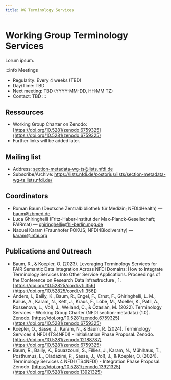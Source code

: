 ```yaml
---
title: WG Terminology Services
---
```


# Working Group Terminology Services

Lorum ipsum.

:::info Meetings
- Regularity: Every 4 weeks (TBD)
- Day/Time: TBD
- Next meeting: TBD (YYYY-MM-DD, HH:MM TZ)
- Contact: TBD
:::

## Ressources

- Working Group Charter on Zenodo: [https://doi.org/10.5281/zenodo.6759325](https://doi.org/10.5281/zenodo.6759325)
- Further links will be added later.

## Mailing list

- Address: section-metadata-wg-ts@lists.nfdi.de
- Subscribe/Archive: https://lists.nfdi.de/postorius/lists/section-metadata-wg-ts.lists.nfdi.de/

## Coordinators

- Roman Baum (Deutsche Zentralbibliothek für Medizin; NFDI4Health) — baum@zbmed.de
- Luca Ghiringhelli (Fritz-Haber-Institut der Max-Planck-Gesellschaft; FAIRmat) — ghiringhelli@fhi-berlin.mpg.de
- Naouel Karam (Fraunhofer FOKUS; NFDI4Biodiversity) — karam@infai.org

## Publications and Outreach
- Baum, R., & Koepler, O. (2023). Leveraging Terminology Services for FAIR Semantic Data Integration Across NFDI Domains: How to Integrate Terminology Services Into Other Service Applications. Proceedings of the Conference on Research Data Infrastructure , 1. [https://doi.org/10.52825/cordi.v1i.356](https://doi.org/10.52825/cordi.v1i.356])
- Anders, I., Bailly, K., Baum, R., Engel, F., Ernst, F., Ghiringhelli, L. M., Kailus, A., Karam, N., Kett, J., Kraus, F., Löbe, M., Moeller, K., Patil, A., Rossenova, L., Voß, J., Weiland, C., & Özaslan, M. (2022). Terminology Services - Working Group Charter (NFDI section-metadata) (1.0). Zenodo. [https://doi.org/10.5281/zenodo.6759325](https://doi.org/10.5281/zenodo.6759325)
- Koepler, O., Sasse, J., Karam, N., & Baum, R. (2024). Terminology Services 4 NFDI (TS4NFDI) - Initialisation Phase Proposal. Zenodo. [https://doi.org/10.5281/zenodo.12188787](https://doi.org/10.5281/zenodo.6759325)
- Baum, R., Bailly, K., Bouazzouni, S., Fillies, J., Karam, N., Mühlhaus, T., Posthumus, E., Oladazimi, P., Sasse, J., Voß, J., & Koepler, O. (2024). Terminology Services 4 NFDI (TS4NFDI) - Integration Phase Proposal. Zenodo. [https://doi.org/10.5281/zenodo.13921325](https://doi.org/10.5281/zenodo.13921325)